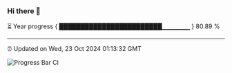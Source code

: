 ### Hi there 👋

⏳ Year progress { ████████████████████████▁▁▁▁▁▁ } 80.89 %

---

⏰ Updated on Wed, 23 Oct 2024 01:13:32 GMT

![Progress Bar CI](https://github.com/JuvenileQ/Progress-Bar-CI/workflows/main/badge.svg)

